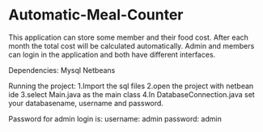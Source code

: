 # Automatic-Meal-Counter
This application can store some member and  their food cost. After each month the total cost will be
calculated automatically. Admin and members can login in the application and both have different interfaces.

Dependencies:
Mysql
Netbeans

Running the project:
1.Import the sql files
2.open the project with netbean ide
3.select Main.java as the main class
4.In DatabaseConnection.java set your databasename, username and password.

Password for admin login is:
username: admin
password: admin
